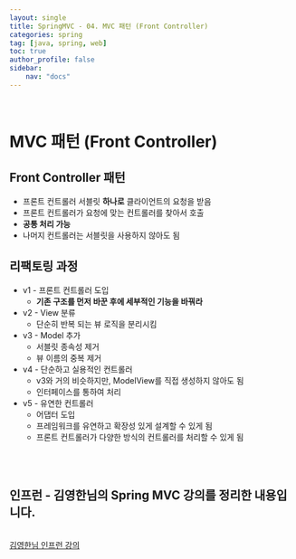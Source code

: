 ```yaml
---
layout: single
title: SpringMVC - 04. MVC 패턴 (Front Controller)
categories: spring
tag: [java, spring, web]
toc: true 
author_profile: false
sidebar:
    nav: "docs"
---
```


<br/>

# MVC 패턴 (Front Controller)

## Front Controller 패턴

- 프론트 컨트롤러 서블릿 **하나로** 클라이언트의 요청을 받음
- 프론트 컨트롤러가 요청에 맞는 컨트롤러를 찾아서 호출
- **공통 처리 가능**
- 나머지 컨트롤러는 서블릿을 사용하지 않아도 됨

## 리팩토링 과정

- v1 - 프론트 컨트롤러 도입
  - **기존 구조를 먼저 바꾼 후에 세부적인 기능을 바꿔라**
- v2 - View 분류
  - 단순히 반복 되는 뷰 로직을 분리시킴
- v3 - Model 추가
  - 서블릿 종속성 제거
  - 뷰 이름의 중복 제거
- v4 - 단순하고 실용적인 컨트롤러
  - v3와 거의 비슷하지만, ModelView를 직접 생성하지 않아도 됨
  - 인터페이스를 통하여 처리
- v5 - 유연한 컨트롤러
  - 어댑터 도입
  - 프레임워크를 유연하고 확장성 있게 설계할 수 있게 됨
  - 프론트 컨트롤러가 다양한 방식의 컨트롤러를 처리할 수 있게 됨

<br/>


<div class='notice--warning'>
    <br/>
    <h2>
       인프런 - 김영한님의 <strong>Spring MVC 강의</strong>를 정리한 내용입니다. <br/> 
    </h2><br/>
    <a href="https://www.inflearn.com/course/%EC%8A%A4%ED%94%84%EB%A7%81-mvc-1/dashboard" class="btn btn--info">김영한님 인프런 강의</a><br/>
    <br/>
</div>
